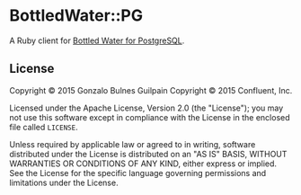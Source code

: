 BottledWater::PG
================

A Ruby client for [Bottled Water for PostgreSQL][bottledwater].

  [bottledwater]: https://github.com/confluentinc/bottledwater-pg

License
-------

Copyright © 2015 Gonzalo Bulnes Guilpain
Copyright © 2015 Confluent, Inc.

Licensed under the Apache License, Version 2.0 (the "License"); you may not use this
software except in compliance with the License in the enclosed file called `LICENSE`.

Unless required by applicable law or agreed to in writing, software
distributed under the License is distributed on an "AS IS" BASIS,
WITHOUT WARRANTIES OR CONDITIONS OF ANY KIND, either express or implied.
See the License for the specific language governing permissions and
limitations under the License.
